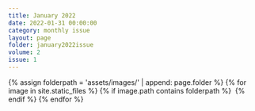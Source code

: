 ```yaml
---
title: January 2022
date: 2022-01-31 00:00:00
category: monthly issue
layout: page
folder: january2022issue
volume: 2
issue: 1
---
```


<html>
{% assign folderpath = 'assets/images/' | append: page.folder %}
{% for image in site.static_files %}
{% if image.path contains folderpath %}
    <img src="{{ image.path }}" alt="">
{% endif %}
{% endfor %}

</html>